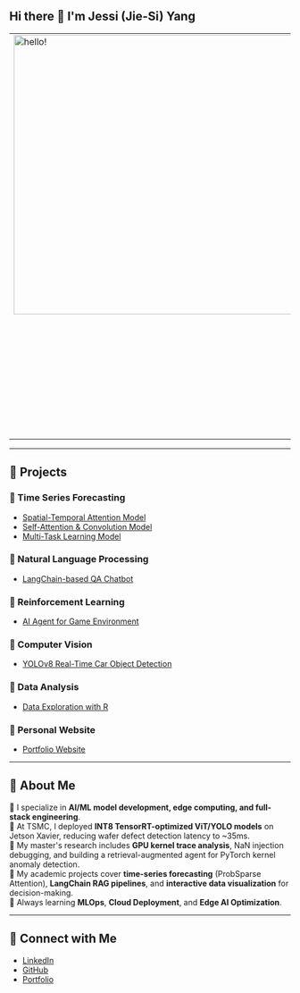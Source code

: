## Hi there 👋 I'm Jessi (Jie-Si) Yang

<table style="border:none">
<tr>
  <td style="vertical-align: top">
    <img width="500" alt="hello!" src="https://github.com/baby90522/baby90522/blob/main/messageImage_1708095171695.jpg">
  </td>
  <td>
  </td>
  <td>
 
💼 Former **R&D Engineer at TSMC** (Jetson Xavier embedded AI defect detection)  
🔬 Research Assistant: **GPU Debugging Agent**, **LLM Fine-tuning** (LoRA, RAG pipelines) 
📄 Published **2 AI-related journal papers** (Time Series Forecasting, Industry Applications)  
💻 Interests: Edge AI, Model Compression, Cloud & MLOps, Data Visualization, Full-Stack Development  

  </td>
</tr>
</table>

---

## 🚀 Projects

### 🔹 Time Series Forecasting
- [Spatial-Temporal Attention Model](https://github.com/baby90522/Spatial-Temporal-Attention-Model)
- [Self-Attention & Convolution Model](https://github.com/baby90522/Self-attention-and-Convolution-Model/blob/main/README.md)
- [Multi-Task Learning Model](https://github.com/baby90522/Multi-Task-Learning-Model)

### 🔹 Natural Language Processing
- [LangChain-based QA Chatbot](https://github.com/JessiYang0/Natural-language-Q-A-chatbot)

### 🔹 Reinforcement Learning
- [AI Agent for Game Environment](https://github.com/JessiYang0/Reinforcement-Learning-with-AI-game)

### 🔹 Computer Vision
- [YOLOv8 Real-Time Car Object Detection](https://github.com/JessiYang0/Yolo-V8-Real-Time-Car-Object-Detection)

### 🔹 Data Analysis
- [Data Exploration with R](https://github.com/baby90522/Numerical-Data-Forecasting-with-R)

### 🔹 Personal Website
- [Portfolio Website](https://jessiyang0.github.io/Personal-Website/)

---

## 📝 About Me

📘 I specialize in **AI/ML model development, edge computing, and full-stack engineering**.  
📕 At TSMC, I deployed **INT8 TensorRT-optimized ViT/YOLO models** on Jetson Xavier, reducing wafer defect detection latency to ~35ms.  
📙 My master's research includes **GPU kernel trace analysis**, NaN injection debugging, and building a retrieval-augmented agent for PyTorch kernel anomaly detection.  
📔 My academic projects cover **time-series forecasting** (ProbSparse Attention), **LangChain RAG pipelines**, and **interactive data visualization** for decision-making.  
🌱 Always learning **MLOps**, **Cloud Deployment**, and **Edge AI Optimization**.

---

## 🔗 Connect with Me

- [LinkedIn](https://www.linkedin.com/in/jiesi-yang-9218411aa/)
- [GitHub](https://github.com/JessiYang0)
- [Portfolio](https://jessiyang0.github.io/Personal-Website/)

